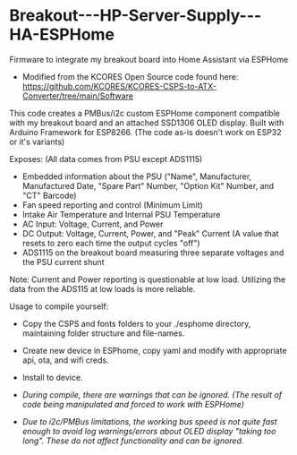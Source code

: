 # Breakout---HP-Server-Supply---HA-ESPHome
Firmware to integrate my breakout board into Home Assistant via ESPHome
- Modified from the KCORES Open Source code found here:
  https://github.com/KCORES/KCORES-CSPS-to-ATX-Converter/tree/main/Software

This code creates a PMBus/i2c custom ESPHome component compatible with my breakout board and an attached SSD1306 OLED display. Built with Arduino Framework for ESP8266. (The code as-is doesn't work on ESP32 or it's variants)

Exposes: (All data comes from PSU except ADS1115)
 - Embedded information about the PSU ("Name", Manufacturer, Manufactured Date, "Spare Part" Number, "Option Kit" Number, and "CT" Barcode)
 - Fan speed reporting and control (Minimum Limit)
 - Intake Air Temperature and Internal PSU Temperature
 - AC Input: Voltage, Current, and Power
 - DC Output: Voltage, Current, Power, and "Peak" Current (A value that resets to zero each time the output cycles "off")
 - ADS1115 on the breakout board measuring three separate voltages and the PSU current shunt

Note: Current and Power reporting is questionable at low load. Utilizing the data from the ADS115 at low loads is more reliable.

Usage to compile yourself:
 - Copy the CSPS and fonts folders to your ./esphome directory, maintaining folder structure and file-names.
 - Create new device in ESPhome, copy yaml and modify with appropriate api, ota, and wifi creds.
 - Install to device.

 - *During compile, there are warnings that can be ignored. (The result of code being manipulated and forced to work with ESPHome)*
 - *Due to i2c/PMBus limitations, the working bus speed is not quite fast enough to avoid log warnings/errors about OLED display "taking too long". These do not affect functionality and can be ignored.*


